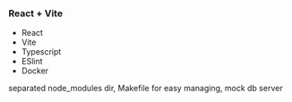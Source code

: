 ### React + Vite

- React
- Vite
- Typescript
- ESlint
- Docker

separated node_modules dir, Makefile for easy managing, mock db server
